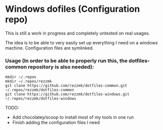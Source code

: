 # Windows dofiles (Configuration repo)

This is still a work in progress and completely untested on real usages.

The idea is to be able to very easily set up everything I need on a windows machine.
Configuration files are symlinked.

### Usage (In order to be able to properly run this, the dotfiles-common repository is also needed):
```
mkdir ~/.repos
mkdir ~/.repos/rezzmk
git clone https://github.com/rezzmk/dotfiles-common.git ~/.repos/rezzmk/dotfiles-common
git clone https://github.com/rezzmk/dotfiles-windows.git ~/.repos/rezzmk/dotfiles-windows
```

TODO:
- Add chocolatey/scoop to install most of my tools in one run
- Finish adding the configuration files I need
